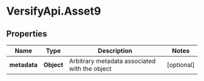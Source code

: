 # VersifyApi.Asset9

## Properties

Name | Type | Description | Notes
------------ | ------------- | ------------- | -------------
**metadata** | **Object** | Arbitrary metadata associated with the object | [optional] 


